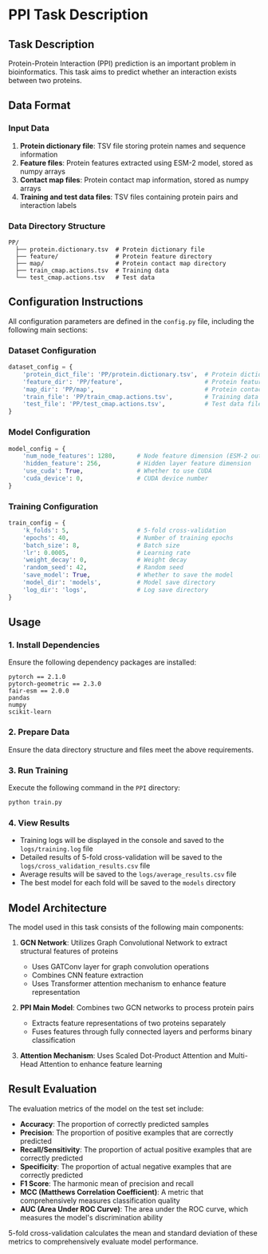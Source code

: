 # PPI Task Description

## Task Description

Protein-Protein Interaction (PPI) prediction is an important problem in bioinformatics. This task aims to predict whether an interaction exists between two proteins.

## Data Format

### Input Data

1. **Protein dictionary file**: TSV file storing protein names and sequence information
2. **Feature files**: Protein features extracted using ESM-2 model, stored as numpy arrays
3. **Contact map files**: Protein contact map information, stored as numpy arrays
4. **Training and test data files**: TSV files containing protein pairs and interaction labels

### Data Directory Structure

```
PP/
  ├── protein.dictionary.tsv  # Protein dictionary file
  ├── feature/                # Protein feature directory
  ├── map/                    # Protein contact map directory
  ├── train_cmap.actions.tsv  # Training data
  └── test_cmap.actions.tsv   # Test data
```

## Configuration Instructions

All configuration parameters are defined in the `config.py` file, including the following main sections:

### Dataset Configuration
```python
dataset_config = {
    'protein_dict_file': 'PP/protein.dictionary.tsv',  # Protein dictionary file path
    'feature_dir': 'PP/feature',                       # Protein feature directory
    'map_dir': 'PP/map',                               # Protein contact map directory
    'train_file': 'PP/train_cmap.actions.tsv',         # Training data file
    'test_file': 'PP/test_cmap.actions.tsv',           # Test data file
}
```

### Model Configuration
```python
model_config = {
    'num_node_features': 1280,      # Node feature dimension (ESM-2 output dimension)
    'hidden_feature': 256,          # Hidden layer feature dimension
    'use_cuda': True,               # Whether to use CUDA
    'cuda_device': 0,               # CUDA device number
}
```

### Training Configuration
```python
train_config = {
    'k_folds': 5,                   # 5-fold cross-validation
    'epochs': 40,                   # Number of training epochs
    'batch_size': 8,                # Batch size
    'lr': 0.0005,                   # Learning rate
    'weight_decay': 0,              # Weight decay
    'random_seed': 42,              # Random seed
    'save_model': True,             # Whether to save the model
    'model_dir': 'models',          # Model save directory
    'log_dir': 'logs',              # Log save directory
}
```

## Usage

### 1. Install Dependencies

Ensure the following dependency packages are installed:
```
pytorch == 2.1.0
pytorch-geometric == 2.3.0
fair-esm == 2.0.0
pandas
numpy
scikit-learn
```

### 2. Prepare Data

Ensure the data directory structure and files meet the above requirements.

### 3. Run Training

Execute the following command in the `PPI` directory:
```bash
python train.py
```

### 4. View Results

- Training logs will be displayed in the console and saved to the `logs/training.log` file
- Detailed results of 5-fold cross-validation will be saved to the `logs/cross_validation_results.csv` file
- Average results will be saved to the `logs/average_results.csv` file
- The best model for each fold will be saved to the `models` directory

## Model Architecture

The model used in this task consists of the following main components:

1. **GCN Network**: Utilizes Graph Convolutional Network to extract structural features of proteins
   - Uses GATConv layer for graph convolution operations
   - Combines CNN feature extraction
   - Uses Transformer attention mechanism to enhance feature representation

2. **PPI Main Model**: Combines two GCN networks to process protein pairs
   - Extracts feature representations of two proteins separately
   - Fuses features through fully connected layers and performs binary classification

3. **Attention Mechanism**: Uses Scaled Dot-Product Attention and Multi-Head Attention to enhance feature learning

## Result Evaluation

The evaluation metrics of the model on the test set include:

- **Accuracy**: The proportion of correctly predicted samples
- **Precision**: The proportion of positive examples that are correctly predicted
- **Recall/Sensitivity**: The proportion of actual positive examples that are correctly predicted
- **Specificity**: The proportion of actual negative examples that are correctly predicted
- **F1 Score**: The harmonic mean of precision and recall
- **MCC (Matthews Correlation Coefficient)**: A metric that comprehensively measures classification quality
- **AUC (Area Under ROC Curve)**: The area under the ROC curve, which measures the model's discrimination ability

5-fold cross-validation calculates the mean and standard deviation of these metrics to comprehensively evaluate model performance.